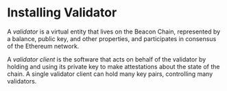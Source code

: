 # Installing Validator

A _validator_ is a virtual entity that lives on the Beacon Chain, represented by a balance, public key, and other properties, and participates in consensus of the Ethereum network.

A _validator client_ is the software that acts on behalf of the validator by holding and using its private key to make attestations about the state of the chain. A single validator client can hold many key pairs, controlling many validators.
